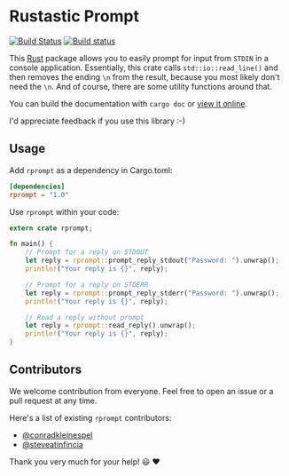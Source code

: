 # Rustastic Prompt

[![Build Status](https://travis-ci.org/conradkdotcom/rprompt.svg?branch=master)](https://travis-ci.org/conradkdotcom/rprompt)
[![Build status](https://ci.appveyor.com/api/projects/status/ch4ljnrsot9sk0g8?svg=true)](https://ci.appveyor.com/project/conradkdotcom/rprompt)

This [Rust](http://www.rust-lang.org/) package allows you to easily prompt for input
from `STDIN` in a console application. Essentially, this crate calls `std::io::read_line()`
and then removes the ending `\n` from the result, because you most likely don't need the `\n`. And of course, there are some utility functions around that.

You can build the documentation with `cargo doc` or [view it online](https://docs.rs/rprompt/).

I'd appreciate feedback if you use this library :-)

## Usage

Add `rprompt` as a dependency in Cargo.toml:

```toml
[dependencies]
rprompt = "1.0"
```

Use `rprompt` within your code:

```rust
extern crate rprompt;

fn main() {
    // Prompt for a reply on STDOUT
    let reply = rprompt::prompt_reply_stdout("Password: ").unwrap();
    println!("Your reply is {}", reply);

    // Prompt for a reply on STDERR
    let reply = rprompt::prompt_reply_stderr("Password: ").unwrap();
    println!("Your reply is {}", reply);

    // Read a reply without prompt
    let reply = rprompt::read_reply().unwrap();
    println!("Your reply is {}", reply);
}
```

## Contributors

We welcome contribution from everyone. Feel free to open an issue or a pull request at any time.

Here's a list of existing `rprompt` contributors:

* [@conradkleinespel](https://github.com/conradkleinespel)
* [@steveatinfincia](https://github.com/steveatinfincia)

Thank you very much for your help!  :smiley:  :heart:
